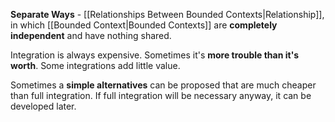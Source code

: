 **Separate Ways** - [[Relationships Between Bounded Contexts|Relationship]], in which [[Bounded Context|Bounded Contexts]] are **completely independent** and have nothing shared.

Integration is always expensive. Sometimes it's **more trouble than it's worth**. Some integrations add little value.

Sometimes a **simple alternatives** can be proposed that are much cheaper than full integration. If full integration will be necessary anyway, it can be developed later.

